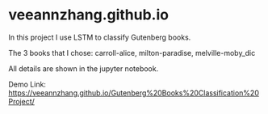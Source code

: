 # veeannzhang.github.io

In this project I use LSTM to classify Gutenberg books.

The 3 books that I chose:
carroll-alice, milton-paradise, melville-moby_dic

All details are shown in the jupyter notebook.

Demo Link: https://veeannzhang.github.io/Gutenberg%20Books%20Classification%20Project/
